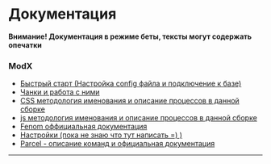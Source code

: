 Документация
=============

**Внимание! Документация в режиме беты, тексты могут содержать опечатки**

### ModX

* [Быстрый старт (Настройка config файла и подключение к базе)](./start.md)
* [Чанки и работа с ними](./chunks.md)
* [CSS методология именования и описание процессов в данной сборке](./css.md)
* [js методология именования и описание процессов в данной сборке](./js.md)
* [Fenom оффициальная документация](./fenom/readme.md)
* [Настройки (пока не знаю что тут написать =) )](./configuration.md)
* [Parcel - описание команд и официальная документация](./parcel.md)

***